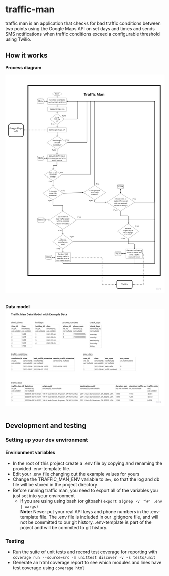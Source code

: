 # traffic-man

traffic man is an application that checks for bad traffic conditions between two points using the Google Maps API on set days and times and sends SMS notifications when traffic conditions exceed a configurable threshold using Twilio.

## How it works

__Process diagram__  

 <img src="./docs/images/process_diagram.jpg" width="800px"/>  
 &nbsp;

 __Data model__  
 <img src="./docs/images/data_model.jpg" width="800px"/>  
 &nbsp;


## Development and testing

### Setting up your dev environment

#### Envirionment variables
 - In the root of this project create a .env file by copying and renaming the provided .env-template file. 
 - Edit your .env file changing out the example values for yours
 - Change the TRAFFIC_MAN_ENV variable to `dev`, so that the log and db file will be stored in the project directory
 - Before running traffic man, you need to export all of the variables you just set into your environment
     - If you are using using bash (or gitbash) `export $(grep -v '^#' .env | xargs)`  
__Note:__ Never put your real API keys and phone numbers in the .env-template file. The .env file is included in our .gitignore file, and will not be committed to our git history. .env-template is part of the poject and will be commited to git history.

### Testing
 - Run the suite of unit tests and record test coverage for reporting with `coverage run --source=src -m unittest discover -v -s tests/unit`
 - Generate an html coverage report to see which modules and lines have test coverage using `coverage html`